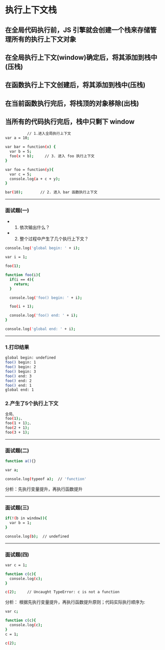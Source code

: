 # 执行上下文栈

## 在全局代码执行前，JS 引擎就会创建一个栈来存储管理所有的执行上下文对象

## 在全局执行上下文(window)确定后，将其添加到栈中(压栈)

## 在函数执行上下文创建后，将其添加到栈中(压栈)

## 在当前函数执行完后，将栈顶的对象移除(出栈)

## 当所有的代码执行完后，栈中只剩下 window

```bash
          // 1.进入全局执行上下文
var a = 10;

var bar = function(x) {
  var b = 5;
  foo(x + b);     // 3. 进入 foo 执行上下文
}

var foo = function(y){
  var c = 5;
  console.log(a + c + y);
}

bar(10);        // 2. 进入 bar 函数执行上下文
```

---

### 面试题(一)

+ 1. 依次输出什么？
+ 2. 整个过程中产生了几个执行上下文？

```bash
console.log('global begin: ' + i);

var i = 1;

foo(1);

function foo(i){
  if(i == 4){
    return;
  }

  console.log('foo() begin: ' + i);

  foo(i + 1);

  console.log('foo() end: ' + i);
}

console.log('global end: ' + i);
```

---

### 1.打印结果

```bash
global begin: undefined
foo() begin: 1
foo() begin: 2
foo() begin: 3
foo() end: 3
foo() end: 2
foo() end: 1
global end: 1
```

### 2.产生了5个执行上下文

```bash
全局、
foo(1);、
foo(1 + 1);、
foo(2 + 1);
foo(3 + 1);
```

---

### 面试题(二)

```bash
function a(){}

var a;

console.log(typeof a);  // 'function'
```

分析：先执行变量提升，再执行函数提升

---

### 面试题(三)

```bash
if(!(b in window)){
  var b = 1;
}

console.log(b);  // undefined
```

---

### 面试题(四)

```bash
var c = 1;

function c(c){
  console.log(c);
}

c(2);     // Uncaught TypeError: c is not a function
```

分析：
根据先执行变量提升，再执行函数提升原则；代码实际执行顺序为:

```bash
var c;

function c(c){
  console.log(c);
}
c = 1;

c(2);
```
